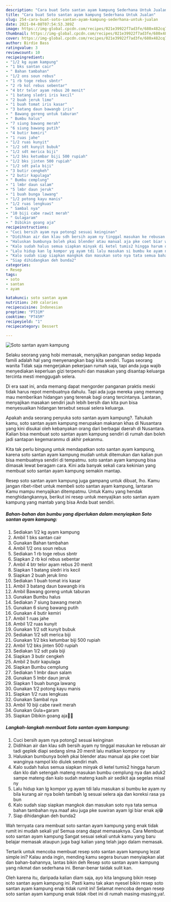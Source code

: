 ```yaml
---
description: "Cara buat Soto santan ayam kampung Sederhana Untuk Jualan"
title: "Cara buat Soto santan ayam kampung Sederhana Untuk Jualan"
slug: 254-cara-buat-soto-santan-ayam-kampung-sederhana-untuk-jualan
date: 2021-04-08T07:54:53.389Z
image: https://img-global.cpcdn.com/recipes/021e39922f7ad3fe/680x482cq70/soto-santan-ayam-kampung-foto-resep-utama.jpg
thumbnail: https://img-global.cpcdn.com/recipes/021e39922f7ad3fe/680x482cq70/soto-santan-ayam-kampung-foto-resep-utama.jpg
cover: https://img-global.cpcdn.com/recipes/021e39922f7ad3fe/680x482cq70/soto-santan-ayam-kampung-foto-resep-utama.jpg
author: Birdie Bass
ratingvalue: 3
reviewcount: 10
recipeingredient:
- "1/2 kg ayam kampung"
- "1 bks santan cair"
- " Bahan tambahan"
- "1/2 ons soun rebus"
- "1 rb toge rebus sbntr"
- "2 rb kol rebus sebentar"
- "4 btr telor ayam rebus 20 menit"
- "1 batang sledri iris kecil"
- "2 buah jeruk limo"
- "1 buah tomat iris kasar"
- "3 batang daun bawangb iris"
- " Bawang goreng untuk taburan"
- " Bumbu halus"
- "7 siung bawang merah"
- "6 siung bawang putih"
- "4 butir kemiri"
- "1 ruas jahe"
- "1/2 ruas kunyit"
- "1/2 sdt kunyit bubuk"
- "1/2 sdt merica biji"
- "1/2 bks ketumbar biji 500 rupiah"
- "1/2 bks jinten 500 rupiah"
- "1/2 sdt pala biji"
- "3 butir cengkeh"
- "2 butir kapulaga"
- " Bumbu cemplung"
- "1 lmbr daun salam"
- "5 lmbr daun jeruk"
- "1 buah bunga lawang"
- "1/2 potong kayu manis"
- "1/2 ruas lengkuas"
- " Sambal nya"
- "10 biji cabe rawit merah"
- " Gulagaram"
- " Dibikin goang aja"
recipeinstructions:
- "Cuci bersih ayam nya potong2 sesuai keinginan"
- "Didihkan air dan klau sdh bersih ayam ny tinggal masukan ke rebusan air tadi geplek diapi sedang slma 20 menit lalu matikan kompor ny"
- "Haluskan bumbunya boleh pkai blender atau manual aja pke coet biar wanginya nampol klo diulek sendiri mah."
- "Kalo sudah halus semua siapkan minyak di ketel tumis2 hingga harum dan klo dah setengah mateng masukan bumbu cemplung nya dan aduk2 sampe mateng dan kalo sudah mateng kasih air sedikit aja segelas misal ny"
- "Lalu hidup kan lg kompor yg ayam tdi lalu masukan si bumbu ke ayam ny bila kurang air nya boleh tambah lg sesuai selera aja dan koreksi rasa ya bun"
- "Kalo sudah siap siapkan mangkok dan masukan soto nya tata semua bahan tambahan nya.maaf aku juga pke suwiran ayam lgi biar enak aj😁"
- "Siap dihidangkan deh bunda2"
categories:
- Resep
tags:
- soto
- santan
- ayam

katakunci: soto santan ayam 
nutrition: 249 calories
recipecuisine: Indonesian
preptime: "PT31M"
cooktime: "PT45M"
recipeyield: "1"
recipecategory: Dessert

---
```



![Soto santan ayam kampung](https://img-global.cpcdn.com/recipes/021e39922f7ad3fe/680x482cq70/soto-santan-ayam-kampung-foto-resep-utama.jpg)

Selaku seorang yang hobi memasak, menyajikan panganan sedap kepada famili adalah hal yang menyenangkan bagi kita sendiri. Tugas seorang  wanita Tidak saja mengerjakan pekerjaan rumah saja, tapi anda juga wajib menyediakan keperluan gizi terpenuhi dan masakan yang disantap keluarga tercinta mesti menggugah selera.

Di era  saat ini, anda memang dapat mengorder panganan praktis meski tidak harus repot membuatnya dahulu. Tapi ada juga mereka yang memang mau memberikan hidangan yang terenak bagi orang tercintanya. Lantaran, menyajikan masakan sendiri jauh lebih bersih dan kita pun bisa menyesuaikan hidangan tersebut sesuai selera keluarga. 



Apakah anda seorang penyuka soto santan ayam kampung?. Tahukah kamu, soto santan ayam kampung merupakan makanan khas di Nusantara yang kini disukai oleh kebanyakan orang dari berbagai daerah di Nusantara. Kalian bisa membuat soto santan ayam kampung sendiri di rumah dan boleh jadi santapan kegemaranmu di akhir pekanmu.

Kita tak perlu bingung untuk mendapatkan soto santan ayam kampung, karena soto santan ayam kampung mudah untuk ditemukan dan kalian pun bisa membuatnya sendiri di tempatmu. soto santan ayam kampung bisa dimasak lewat beragam cara. Kini ada banyak sekali cara kekinian yang membuat soto santan ayam kampung semakin mantap.

Resep soto santan ayam kampung juga gampang untuk dibuat, lho. Kamu jangan ribet-ribet untuk membeli soto santan ayam kampung, lantaran Kamu mampu menyajikan ditempatmu. Untuk Kamu yang hendak menghidangkannya, berikut ini resep untuk menyajikan soto santan ayam kampung yang mantab yang bisa Anda buat sendiri.

<!--inarticleads1-->

##### Bahan-bahan dan bumbu yang diperlukan dalam menyiapkan Soto santan ayam kampung:

1. Sediakan 1/2 kg ayam kampung
1. Ambil 1 bks santan cair
1. Gunakan  Bahan tambahan
1. Ambil 1/2 ons soun rebus
1. Sediakan 1 rb toge rebus sbntr
1. Siapkan 2 rb kol rebus sebentar
1. Ambil 4 btr telor ayam rebus 20 menit
1. Siapkan 1 batang sledri iris kecil
1. Siapkan 2 buah jeruk limo
1. Sediakan 1 buah tomat iris kasar
1. Ambil 3 batang daun bawangb iris
1. Ambil  Bawang goreng untuk taburan
1. Gunakan  Bumbu halus
1. Sediakan 7 siung bawang merah
1. Gunakan 6 siung bawang putih
1. Gunakan 4 butir kemiri
1. Ambil 1 ruas jahe
1. Ambil 1/2 ruas kunyit
1. Gunakan 1/2 sdt kunyit bubuk
1. Sediakan 1/2 sdt merica biji
1. Gunakan 1/2 bks ketumbar biji 500 rupiah
1. Ambil 1/2 bks jinten 500 rupiah
1. Sediakan 1/2 sdt pala biji
1. Siapkan 3 butir cengkeh
1. Ambil 2 butir kapulaga
1. Siapkan  Bumbu cemplung
1. Sediakan 1 lmbr daun salam
1. Gunakan 5 lmbr daun jeruk
1. Siapkan 1 buah bunga lawang
1. Gunakan 1/2 potong kayu manis
1. Siapkan 1/2 ruas lengkuas
1. Gunakan  Sambal nya
1. Ambil 10 biji cabe rawit merah
1. Gunakan  Gula+garam
1. Siapkan  Dibikin goang aja👍🏻




<!--inarticleads2-->

##### Langkah-langkah membuat Soto santan ayam kampung:

1. Cuci bersih ayam nya potong2 sesuai keinginan
1. Didihkan air dan klau sdh bersih ayam ny tinggal masukan ke rebusan air tadi geplek diapi sedang slma 20 menit lalu matikan kompor ny
1. Haluskan bumbunya boleh pkai blender atau manual aja pke coet biar wanginya nampol klo diulek sendiri mah.
1. Kalo sudah halus semua siapkan minyak di ketel tumis2 hingga harum dan klo dah setengah mateng masukan bumbu cemplung nya dan aduk2 sampe mateng dan kalo sudah mateng kasih air sedikit aja segelas misal ny
1. Lalu hidup kan lg kompor yg ayam tdi lalu masukan si bumbu ke ayam ny bila kurang air nya boleh tambah lg sesuai selera aja dan koreksi rasa ya bun
1. Kalo sudah siap siapkan mangkok dan masukan soto nya tata semua bahan tambahan nya.maaf aku juga pke suwiran ayam lgi biar enak aj😁
1. Siap dihidangkan deh bunda2




Wah ternyata cara membuat soto santan ayam kampung yang enak tidak rumit ini mudah sekali ya! Semua orang dapat memasaknya. Cara Membuat soto santan ayam kampung Sangat sesuai sekali untuk kamu yang baru belajar memasak ataupun juga bagi kalian yang telah jago dalam memasak.

Tertarik untuk mencoba membuat resep soto santan ayam kampung lezat simple ini? Kalau anda ingin, mending kamu segera buruan menyiapkan alat dan bahan-bahannya, lantas bikin deh Resep soto santan ayam kampung yang nikmat dan sederhana ini. Benar-benar taidak sulit kan. 

Oleh karena itu, daripada kalian diam saja, ayo kita langsung bikin resep soto santan ayam kampung ini. Pasti kamu tak akan nyesel bikin resep soto santan ayam kampung enak tidak rumit ini! Selamat mencoba dengan resep soto santan ayam kampung enak tidak ribet ini di rumah masing-masing,ya!.

